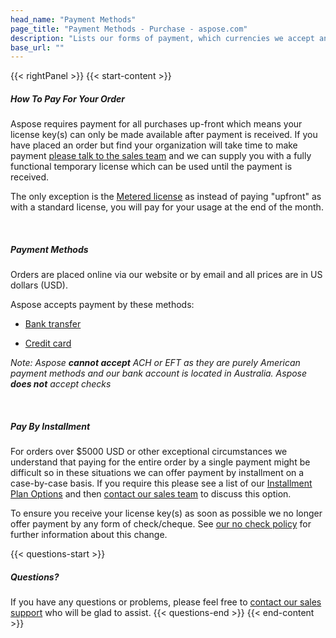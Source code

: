 ```yaml
---
head_name: "Payment Methods"
page_title: "Payment Methods - Purchase - aspose.com"
description: "Lists our forms of payment, which currencies we accept and Net 0-day payment terms."
base_url: ""
---
```

{{< rightPanel >}}
{{< start-content >}}
##### **How To Pay For Your Order**
Aspose requires payment for all purchases up-front which means your license key(s) can only be made available after payment is received. If you have placed an order but find your organization will take time to make payment [please talk to the sales team](https://about.aspose.com/contact/) and we can supply you with a fully functional temporary license which can be used until the payment is received.

The only exception is the [Metered license](/faqs/licensing/metered) as instead of paying "upfront" as with a standard license, you will pay for your usage at the end of the month.

&nbsp;  
##### **Payment Methods**
Orders are placed online via our website or by email and all prices are in US dollars (USD).

Aspose accepts payment by these methods:

* [Bank transfer](/policies/bank-transfer)

* [Credit card](/policies/credit-card)

_Note: Aspose **cannot accept** ACH or EFT as they are purely American payment methods and our bank account is located in Australia. Aspose **does not** accept checks_

&nbsp;  
##### **Pay By Installment**
For orders over $5000 USD or other exceptional circumstances we understand that paying for the entire order by a single payment might be difficult so in these situations we can offer payment by installment on a case-by-case basis. If you require this please see a list of our [Installment Plan Options](/policies/installment-plans) and then [contact our sales team](https://about.aspose.com/contact/) to discuss this option.

To ensure you receive your license key(s) as soon as possible we no longer offer payment by any form of check/cheque. See [our no check policy](/policies/no-checks) for further information about this change.  

{{< questions-start >}}
##### **Questions?**
If you have any questions or problems, please feel free to [contact our sales support](https://about.aspose.com/contact/) who will be glad to assist.
{{< questions-end >}}
{{< end-content >}}